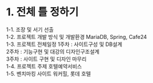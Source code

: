# 1. 전체 틀 정하기
  1-1. 조장 및 서기 선출					
	1-2. 프로젝트 개발 방식 및 개발환경 			MariaDB, Spring, Cafe24		
	1-3. 프로젝트 전체일정 			1주차 : 사이트구성 및 DB설계		
				2주차 : 기능구현 및 대강의 디자인구조설계		
				3주차 : 사이트 구현 및 디자인 마무리		
	1-4. 프로젝트 주제			호텔예약서비스		
	1-5. 벤치마킹 사이트			워커힐, 롯데 호텔		
						
